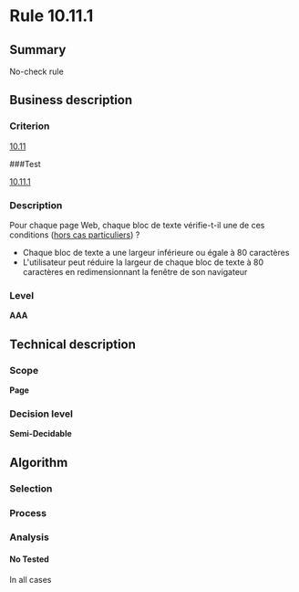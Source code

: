 # Rule 10.11.1

## Summary

No-check rule

## Business description

### Criterion

[10.11](http://references.modernisation.gouv.fr/referentiel-technique-0#crit-10-11)

###Test

[10.11.1](http://references.modernisation.gouv.fr/referentiel-technique-0#test-10-11-1)

### Description

Pour chaque page Web, chaque bloc de texte v&eacute;rifie-t-il une de ces conditions (<a href="http://references.modernisation.gouv.fr/referentiel-technique-0#cpCrit10-11" title="Cas particuliers pour le crit&egrave;re 10.11">hors cas particuliers</a>) ? 
 
 *  Chaque bloc de texte a une largeur inf&eacute;rieure ou &eacute;gale &agrave; 80 caract&egrave;res 
 *  L'utilisateur peut r&eacute;duire la largeur de chaque bloc de texte &agrave; 80 caract&egrave;res en redimensionnant la fen&ecirc;tre de son navigateur 


### Level

**AAA**

## Technical description

### Scope

**Page**

### Decision level

**Semi-Decidable**

## Algorithm

### Selection

### Process

### Analysis

#### No Tested 

In all cases
